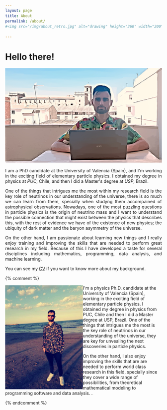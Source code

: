 ```yaml
---
layout: page
title: About 
permalink: /about/
#<img src="/img/about_retro.jpg" alt="drawing" height="360" width="200"/>

---
```


# Hello there! 

<img src="/img/vm_home.png" alt="drawing"  width="825"/>

<p align="justify">
I am a PhD candidate at the University of Valencia (Spain), and I'm working in the exciting field of elementary particle physics. I obtained my degree in physics at <i>PUC</i>, Chile, and then I did a Master's degree at <i>USP</i>, Brazil. 
</p>

<p align="justify">
One of the things that intrigues me the most within my research field is the key role of neutrinos in our understanding of the universe, there is so much we can learn from them, specially when studyng them accompained of astrophysical observations. Nowadays, one of the most puzzling questions in particle physics is the origin of neutrino mass and I want to understand the possible connection that might exist between the physics that describes this, with the rest of evidence we have of the existence of new physics; the ubiquity of dark matter and the baryon asymmetry of the universe. 
</p>

<p align="justify">
On the other hand, I am passionate about learning new things and I really enjoy training and improving the skills that are needed to perform great research in my field. Because of this I have developed a taste for several disciplines including mathematics, programming, data analysis, and  machine learning.
</p>

<p align="justify">
You can see my 
<span style="color:OrangeRed">
<a href='/assets/CV_VMMA_2020.pdf'>CV</a>
</span>
if you want to know more about my background.
</p>

{% comment %} 
<div style="clear: both;">
  <div style="float: left; margin-right 20em;">
    <img src="/img/about_retro.jpg" alt="drawing"  width="250">
  </div>
  <div>
   <p> I'm a physics Ph.D. candidate at the University of Valencia (Spain), working in the exciting field of elementary particle physics. I obtained my degree in physics from PUC, Chile and then I did a Master degree at USP, Brazil. 
One of the things that intrigues me the most is the key role of neutrinos in our understanding of the universe, they are key for unvealing the next discoveries in particle physics. 

On the other hand, I also enjoy improving the skills that are are needed to perform world class research in this field, specially since they cover a wide range of possibilities, from theoretical mathematical modeling to programming software and data analysis. 
.</p>
  </div>
</div>

{% endcomment %}

